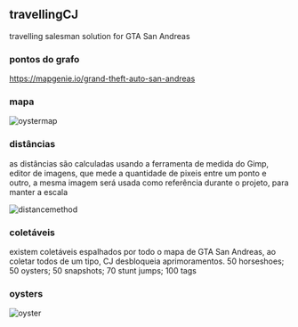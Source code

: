## travellingCJ
travelling salesman solution for GTA San Andreas
### pontos do grafo
https://mapgenie.io/grand-theft-auto-san-andreas
### mapa
![oystermap](https://github.com/eduardoadf21/travellingCJ/assets/83970615/c0db5ef5-ee04-4032-bc5e-8772669ac3d4)
### distâncias
as distâncias são calculadas usando a ferramenta de medida do Gimp, editor de imagens, que mede a quantidade de pixeis entre um ponto e outro, a mesma imagem será usada como referência durante o projeto, para manter a escala

![distancemethod](https://github.com/eduardoadf21/travellingCJ/assets/83970615/d0a85e46-ee43-496c-96a8-e4a2bd20cf88)

### coletáveis
existem coletáveis espalhados por todo o mapa de GTA San Andreas, ao coletar todos de um tipo, CJ desbloqueia aprimoramentos.
50 horseshoes; 50 oysters; 50 snapshots; 70 stunt jumps; 100 tags

### oysters
![oyster](https://github.com/eduardoadf21/travellingCJ/assets/83970615/1f89035e-a19c-4f67-8369-65db4255d71d)
